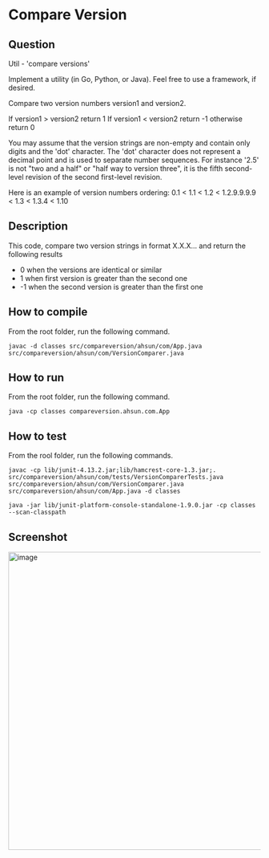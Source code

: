# Compare Version

## Question
Util - 'compare versions'

Implement a utility (in Go, Python, or Java). Feel free to use a framework, if desired.

Compare two version numbers version1 and version2.

  If version1 > version2 return 1
  If version1 < version2 return -1
  otherwise return 0

You may assume that the version strings are non-empty and contain only digits and the 'dot' character. The 'dot' character does not represent a
decimal point and is used to separate number sequences. For instance '2.5' is not "two and a half" or "half way to version three", it is the fifth
second-level revision of the second first-level revision.

Here is an example of version numbers ordering: 0.1 < 1.1 < 1.2 < 1.2.9.9.9.9 < 1.3 < 1.3.4 < 1.10


## Description 
This code, compare two version strings in format X.X.X... and return the following results

  - 0 when the versions are identical or similar
  - 1 when first version is greater than the second one
  - -1 when the second version is greater than the first one
  
## How to compile
 From the root folder, run the following command.
 
```javac -d classes src/compareversion/ahsun/com/App.java src/compareversion/ahsun/com/VersionComparer.java```

## How to run
  From the root folder, run the following command.
  
```java -cp classes compareversion.ahsun.com.App```

## How to test
From the rool folder, run the following commands.

```javac -cp lib/junit-4.13.2.jar;lib/hamcrest-core-1.3.jar;. src/compareversion/ahsun/com/tests/VersionComparerTests.java src/compareversion/ahsun/com/VersionComparer.java src/compareversion/ahsun/com/App.java -d classes```

```java -jar lib/junit-platform-console-standalone-1.9.0.jar -cp classes --scan-classpath```

## Screenshot
<img width="594" alt="image" src="https://user-images.githubusercontent.com/26001761/186183712-751ed22e-009a-495c-9370-224757e3d062.png">
